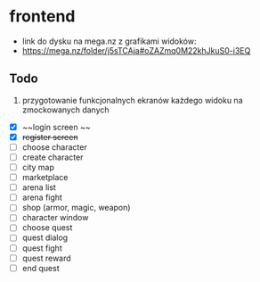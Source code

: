 # frontend
- link do dysku na mega.nz z grafikami widoków:
- https://mega.nz/folder/j5sTCAja#oZAZmq0M22khJkuS0-i3EQ
## Todo
1) przygotowanie funkcjonalnych ekranów każdego widoku na zmockowanych danych
- [x] ~~login screen ~~
- [x] ~~register screen~~
- [ ] choose character
- [ ] create character
- [ ] city map
- [ ] marketplace
- [ ] arena list
- [ ] arena fight
- [ ] shop (armor, magic, weapon)
- [ ] character window
- [ ] choose quest
- [ ] quest dialog
- [ ] quest fight
- [ ] quest reward
- [ ] end quest
